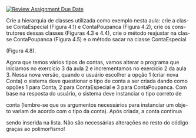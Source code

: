 [![Review Assignment Due Date](https://classroom.github.com/assets/deadline-readme-button-22041afd0340ce965d47ae6ef1cefeee28c7c493a6346c4f15d667ab976d596c.svg)](https://classroom.github.com/a/-msftNgh)

Crie a hierarquia de classes utilizada como exemplo nesta aula: crie a clas-
se ContaEspecial (Figura 4.1) e ContaPoupanca (Figura 4.2), crie os cons-
trutores dessas classes (Figuras 4.3 e 4.4), crie o método reajustar na clas-
se ContaPoupanca (Figura 4.5) e o método sacar na classe ContaEspecial

(Figura 4.8).

Agora que temos vários tipos de contas, vamos alterar o programa que
iniciamos no exercício 3 da aula 2 e incrementamos no exercício 2 da aula 3. Nessa nova versão, quando o usuário escolher a opção 1 (criar nova
Conta) o sistema deve questionar o tipo de conta a ser criada dando como
opções 1 para Conta, 2 para ContaEspecial e 3 para ContaPoupanca. Com
base na resposta do usuário, o sistema deve instanciar o tipo correto de

conta (lembre-se que os argumentos necessários para instanciar um obje-
to variam de acordo com o tipo da conta). Após criada, a conta continua

sendo inserida na lista. Não são necessárias alterações no resto do código
graças ao polimorfismo!
